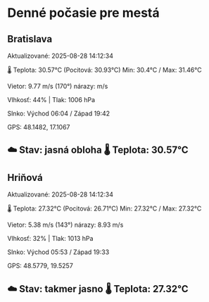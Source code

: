 ﻿# Denné počasie pre mestá

## Bratislava
Aktualizované: 2025-08-28 14:12:34

🌡️ Teplota: 30.57°C 
(Pocitová: 30.93°C)
Min: 30.4°C / Max: 31.46°C

Vietor: 9.77 m/s    (170°) 
nárazy:  m/s

Vlhkosť: 44% | Tlak: 1006 hPa

Slnko: Východ 06:04 / Západ 19:42

GPS: 48.1482, 17.1067

☁️ Stav: jasná obloha        🌡️ Teplota: 30.57°C
---

## Hriňová
Aktualizované: 2025-08-28 14:12:34

🌡️ Teplota: 27.32°C 
(Pocitová: 26.71°C)
Min: 27.32°C / Max: 27.32°C

Vietor: 5.38 m/s (143°)
nárazy: 8.93 m/s

Vlhkosť: 32% | Tlak: 1013 hPa

Slnko: Východ 05:53 / Západ 19:33

GPS: 48.5779, 19.5257

☁️ Stav: takmer jasno        🌡️ Teplota: 27.32°C
---
